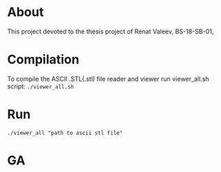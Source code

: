 # About

This project devoted to the thesis project of Renat Valeev, BS-18-SB-01, 

# Compilation

To compile the ASCII .STL(.stl) file reader and viewer run viewer_all.sh script: `./viewer_all.sh`

# Run

`./viewer_all "path to ascii stl file"`


# GA